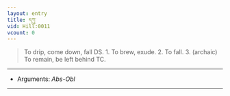 ```yaml
---
layout: entry
title: དཀུ་
vid: Hill:0011
vcount: 0
---
```

> To drip, come down, fall DS\. 1\. To brew, exude\. 2\. To fall\. 3\. (archaic) To remain, be left behind TC\.

---
* Arguments: _Abs-Obl_

---

